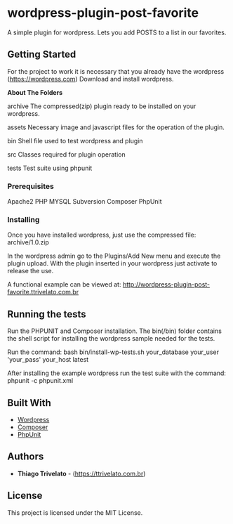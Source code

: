 # wordpress-plugin-post-favorite

A simple plugin for wordpress. Lets you add POSTS to a list in our favorites.

## Getting Started

For the project to work it is necessary that you already have the wordpress (https://wordpress.com)
Download and install wordpress.

**About The Folders**

archive
The compressed(zip) plugin ready to be installed on your wordpress.

assets
Necessary image and javascript files for the operation of the plugin.

bin
Shell file used to test wordpress and plugin

src
Classes required for plugin operation

tests
Test suite using phpunit

### Prerequisites

Apache2
PHP
MYSQL
Subversion
Composer
PhpUnit

### Installing

Once you have installed wordpress, just use the compressed file:
archive/1.0.zip

In the wordpress admin go to the Plugins/Add New menu and execute the plugin upload.
With the plugin inserted in your wordpress just activate to release the use.

A functional example can be viewed at:
http://wordpress-plugin-post-favorite.ttrivelato.com.br

## Running the tests

Run the PHPUNIT and Composer installation.
The bin(/bin) folder contains the shell script for installing the wordpress sample needed for the tests.

Run the command:
bash bin/install-wp-tests.sh your_database your_user 'your_pass' your_host latest

After installing the example wordpress run the test suite with the command:
phpunit -c phpunit.xml

## Built With

* [Wordpress](https://wordpress.com)
* [Composer](https://getcomposer.org/)
* [PhpUnit](https://phpunit.de/)

## Authors

* **Thiago Trivelato** - (https://ttrivelato.com.br)

## License

This project is licensed under the MIT License.